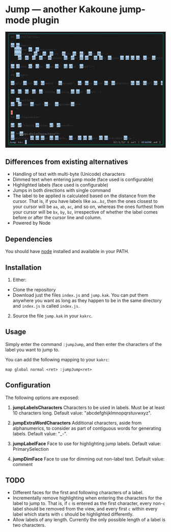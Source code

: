 # Jump — another Kakoune jump-mode plugin

![Screenshot](assets/screenshot.png)

## Differences from existing alternatives

- Handling of text with multi-byte (Unicode) characters
- Dimmed text when entering jump mode (face used is configurable)
- Highlighted labels (face used is configurable)
- Jumps in both directions with single command
- The label to be applied is calculated based on the distance from the cursor. That is, if you have
labels like `aa`…`bz`, then the ones closest to your cursor will be `aa`, `ab`, `ac`, and so on, whereas
the ones furthest from your cursor will be `bx`, `by`, `bz`, irrespective of whether the label comes before
or after the cursor line and column.
- Powered by Node

## Dependencies

You should have [node](https://github.com/nodejs/node) installed and available in your PATH.

## Installation

1. Either:
  - Clone the repository
  - Download just the files `index.js` and `jump.kak`.
    You can put them anywhere you want as long as they happen to be in the same directory and `index.js` is called `index.js`.

2. Source the file `jump.kak` in your `kakrc`.

## Usage

Simply enter the command `:jumpJump`, and then enter the characters of the label you want to jump to.

You can add the following mapping to your `kakrc`:

```kakscript
map global normal <ret> :jumpJump<ret>
```

## Configuration

The following options are exposed:

1. **jumpLabelsCharacters**
Characters to be used in labels. Must be at least 10 characters long.
Default value: "abcdefghijklmnopqrstuvwxyz".

2. **jumpExtraWordCharacters**
Additional characters, aside from alphanumerics, to consider as part of contiguous words for generating labels.
Default value: "_-".

3. **jumpLabelFace**
Face to use for highlighting jump labels.
Default value: PrimarySelection

4. **jumpDimFace**
Face to use for dimming out non-label text.
Default value: comment

## TODO
- Different faces for the first and following characters of a label.
- Incrementally remove highlighting when entering the characters for the label to jump to. That is, if `c` is entered
as the first character, every non-`c` label should be removed from the view, and every first `c` within every label
which starts with `c` should be highlighted differently.
- Allow labels of any length. Currently the only possible length of a label is two characters.
